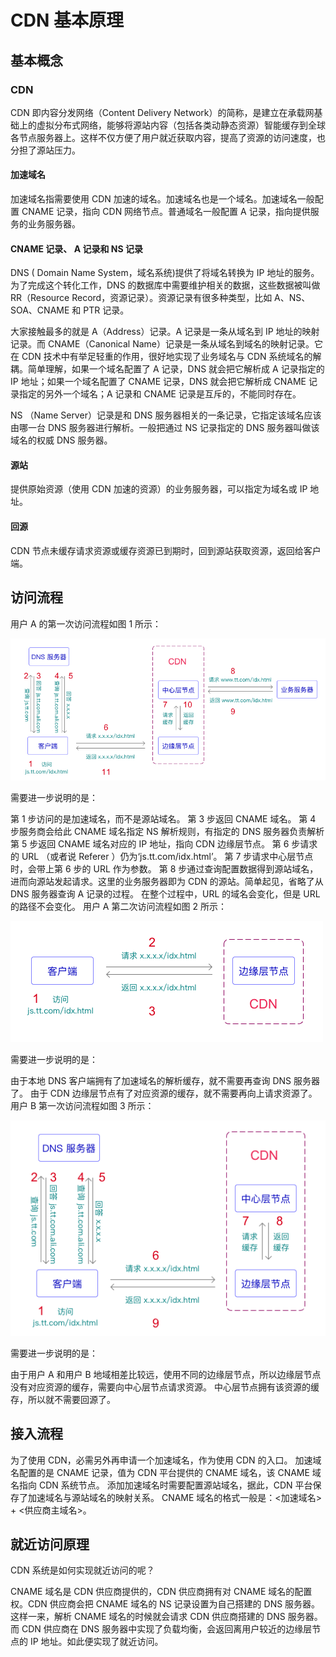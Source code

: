 # CDN 基本原理

## 基本概念

### CDN
CDN 即内容分发网络（Content Delivery Network）的简称，是建立在承载网基础上的虚拟分布式网络，能够将源站内容（包括各类动静态资源）智能缓存到全球各节点服务器上。这样不仅方便了用户就近获取内容，提高了资源的访问速度，也分担了源站压力。

#### 加速域名
加速域名指需要使用 CDN 加速的域名。加速域名也是一个域名。加速域名一般配置 CNAME 记录，指向 CDN 网络节点。普通域名一般配置 A 记录，指向提供服务的业务服务器。

#### CNAME 记录、 A 记录和 NS 记录
DNS ( Domain Name System，域名系统)提供了将域名转换为 IP 地址的服务。为了完成这个转化工作，DNS 的数据库中需要维护相关的数据，这些数据被叫做 RR（Resource Record，资源记录）。资源记录有很多种类型，比如 A、NS、SOA、CNAME 和 PTR 记录。

大家接触最多的就是 A（Address）记录。A 记录是一条从域名到 IP 地址的映射记录。而 CNAME（Canonical Name）记录是一条从域名到域名的映射记录。它在 CDN 技术中有举足轻重的作用，很好地实现了业务域名与 CDN 系统域名的解耦。简单理解，如果一个域名配置了 A 记录，DNS 就会把它解析成 A 记录指定的 IP 地址；如果一个域名配置了 CNAME 记录，DNS 就会把它解析成 CNAME 记录指定的另外一个域名；A 记录和 CNAME 记录是互斥的，不能同时存在。

NS （Name Server）记录是和 DNS 服务器相关的一条记录，它指定该域名应该由哪一台 DNS 服务器进行解析。一般把通过 NS 记录指定的 DNS 服务器叫做该域名的权威 DNS 服务器。

#### 源站
提供原始资源（使用 CDN 加速的资源）的业务服务器，可以指定为域名或 IP 地址。

#### 回源
CDN 节点未缓存请求资源或缓存资源已到期时，回到源站获取资源，返回给客户端。

## 访问流程
用户 A 的第一次访问流程如图 1 所示：

![](/assets/images/2021-03-03-17-12-32.png)

需要进一步说明的是：

第 1 步访问的是加速域名，而不是源站域名。
第 3 步返回 CNAME 域名。
第 4 步服务商会给此 CNAME 域名指定 NS 解析规则，有指定的 DNS 服务器负责解析
第 5 步返回 CNAME 域名对应的 IP 地址，指向 CDN 边缘层节点。
第 6 步请求的 URL （或者说 Referer ）仍为‘js.tt.com/idx.html’。
第 7 步请求中心层节点时，会带上第 6 步的 URL 作为参数。
第 8 步通过查询配置数据得到源站域名，进而向源站发起请求。这里的业务服务器即为 CDN 的源站。简单起见，省略了从 DNS 服务器查询 A 记录的过程。
在整个过程中，URL 的域名会变化，但是 URL 的路径不会变化。
用户 A 第二次访问流程如图 2 所示：

![](/assets/images/2021-03-03-17-12-43.png)

需要进一步说明的是：

由于本地 DNS 客户端拥有了加速域名的解析缓存，就不需要再查询 DNS 服务器了。
由于 CDN 边缘层节点有了对应资源的缓存，就不需要再向上请求资源了。
用户 B 第一次访问流程如图 3 所示：

![](/assets/images/2021-03-03-17-12-49.png)

需要进一步说明的是：

由于用户 A 和用户 B 地域相差比较远，使用不同的边缘层节点，所以边缘层节点没有对应资源的缓存，需要向中心层节点请求资源。
中心层节点拥有该资源的缓存，所以就不需要回源了。

## 接入流程

为了使用 CDN，必需另外再申请一个加速域名，作为使用 CDN 的入口。
加速域名配置的是 CNAME 记录，值为 CDN 平台提供的 CNAME 域名，该 CNAME 域名指向 CDN 系统节点。
添加加速域名时需要配置源站域名，据此，CDN 平台保存了加速域名与源站域名的映射关系。
CNAME 域名的格式一般是：<加速域名> + <供应商主域名>。

## 就近访问原理
CDN 系统是如何实现就近访问的呢？

CNAME 域名是 CDN 供应商提供的，CDN 供应商拥有对 CNAME 域名的配置权。CDN 供应商会把 CNAME 域名的 NS 记录设置为自己搭建的 DNS 服务器。这样一来，解析 CNAME 域名的时候就会请求 CDN 供应商搭建的 DNS 服务器。而 CDN 供应商在 DNS 服务器中实现了负载均衡，会返回离用户较近的边缘层节点的 IP 地址。如此便实现了就近访问。
